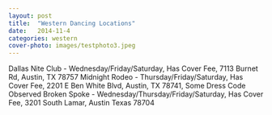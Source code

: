 ```yaml
---
layout: post
title:  "Western Dancing Locations"
date:   2014-11-4
categories: western
cover-photo: images/testphoto3.jpeg
---
```



<!-- TODO: CONTAINS THE LIST OF LOCATIONS HERE THAT CAN BE ACCESSED FROM HOMEPAGE -->

Dallas Nite Club - Wednesday/Friday/Saturday, Has Cover Fee, 7113 Burnet Rd, Austin, TX 78757
Midnight Rodeo - Thursday/Friday/Saturday, Has Cover Fee, 2201 E Ben White Blvd, Austin, TX 78741, Some Dress Code Observed
Broken Spoke - Wednesday/Thursday/Friday/Saturday, Has Cover Fee, 3201 South Lamar, Austin Texas 78704

